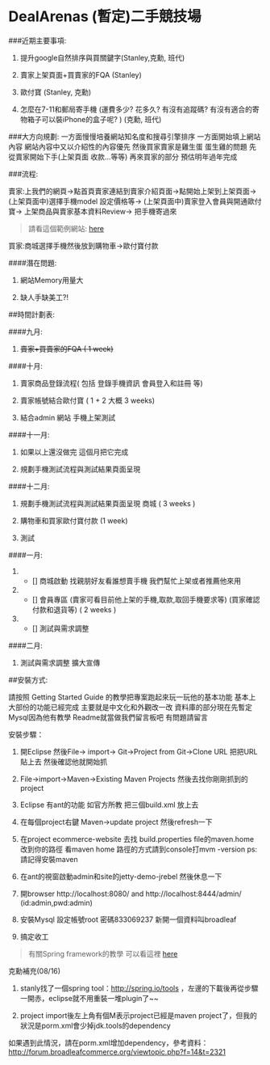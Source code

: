 # DealArenas (暫定)二手競技場

###近期主要事項:
1. 提升google自然排序與買關鍵字(Stanley,克勳, 班代)

2. 賣家上架頁面+買賣家的FQA (Stanley)

3. 歐付寶 (Stanley, 克勳)

4. 怎麼在7-11和郵局寄手機 (運費多少?  花多久? 有沒有追蹤碼? 有沒有適合的寄物箱子可以裝iPhone的盒子呢? ) (克勳, 班代)

###大方向規劃:
一方面慢慢培養網站知名度和搜尋引擎排序  一方面開始填上網站內容  網站內容中又以介紹性的內容優先  然後買家賣家是雞生蛋 蛋生雞的問題  先從賣家開始下手(上架頁面 收款...等等) 再來買家的部分  預估明年過年完成

###流程:
    
賣家:上我們的網頁->點首頁賣家連結到賣家介紹頁面->點開始上架到上架頁面->(上架頁面中)選擇手機model 設定價格等-> (上架頁面中)賣家登入會員與開通歐付寶-> 上架商品與賣家基本資料Review-> 把手機寄過來
>請看這個範例網站: [here](http://glyde.com/)

買家:商城選擇手機然後放到購物車->歐付寶付款

####潛在問題:
1. 網站Memory用量大

2. 缺人手缺美工?!

##時間計劃表:

####九月: 
1. ~~賣家+買賣家的FQA ( 1 week)~~
	
####十月: 	
1. 賣家商品登錄流程( 包括 登錄手機資訊 會員登入和註冊 等) 

2. 賣家帳號結合歐付寶 ( 1 + 2  大概 3 weeks)

3. 結合admin 網站 手機上架測試

####十一月:
1. 如果以上還沒做完  這個月把它完成

2. 規劃手機測試流程與測試結果頁面呈現 

####十二月:
1. 規劃手機測試流程與測試結果頁面呈現 商城 ( 3 weeks )

2. 購物車和買家歐付寶付款 (1 week)

3. 測試 

####一月:
1. - [] 商城啟動  找親朋好友看誰想賣手機 我們幫忙上架或者推薦他來用

2. - [] 會員專區 (賣家可看目前他上架的手機,取款,取回手機要求等) (買家確認付款和退貨等) ( 2 weeks )

3. - [] 測試與需求調整

####二月:
1. 測試與需求調整 擴大宣傳

##安裝方式:

請按照 Getting Started Guide 的教學把專案跑起來玩一玩他的基本功能 基本上大部份的功能已經完成 主要就是中文化和外觀改一改 資料庫的部分現在先暫定Mysql因為他有教學 Readme就當做我們留言板吧 有問題請留言
																	       
安裝步驟：
1. 開Eclipse 然後File-> import-> Git->Project from Git->Clone URL 把把URL貼上去 然後確認他就開始抓

2. File->import->Maven->Existing Maven Projects 然後去找你剛剛抓到的project

3. Eclipse 有ant的功能 如官方所教 把三個build.xml 放上去

4. 在每個project右鍵 Maven->update project 然後refresh一下

5. 在project ecommerce-website 去找 build.properties file的maven.home 改到你的路徑 看maven home 路徑的方式請到console打mvm -version 	   ps:請記得安裝maven

6. 在ant的視窗啟動admin和site的jetty-demo-jrebel 然後休息一下

7. 開browser http://localhost:8080/    and http://localhost:8444/admin/  (id:admin,pwd:admin)

8. 安裝Mysql 設定帳號root 密碼833069237 新開一個資料叫broadleaf

9. 搞定收工

>有關Spring framework的教學 可以看這裡 [here](http://openhome.cc/Gossip/SpringGossip/)
	
克勳補充(08/16)

1. stanly找了一個spring tool：http://spring.io/tools ，左邊的下載後再從步驟一開赤，eclipse就不用重裝一堆plugin了~~

2. project import後左上角有個M表示project已經是maven project了，但我的狀況是porm.xml會少掉jdk.tools的dependency

如果遇到此情況，請在porm.xml增加dependency，參考資料：http://forum.broadleafcommerce.org/viewtopic.php?f=14&t=2321
																		
